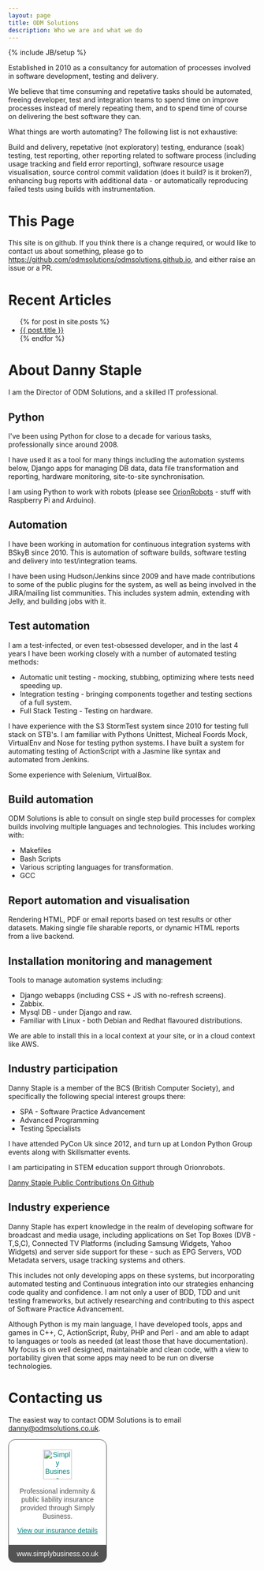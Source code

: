 ```yaml
---
layout: page
title: ODM Solutions
description: Who we are and what we do
---
```

{% include JB/setup %}

Established in 2010 as a consultancy for automation of processes involved in software development, testing and delivery. 

We believe that time consuming and repetative tasks should be automated, freeing developer, test and integration teams to spend time on improve processes instead of merely repeating them, and to spend time of course on delivering the best software they can.

What things are worth automating? The following list is not exhaustive:

Build and delivery, repetative (not exploratory) testing, endurance (soak) testing, test reporting, other reporting related to software process (including usage tracking and field error reporting), software resource usage visualisation, source control commit validation (does it build? is it broken?), enhancing bug reports with additional data - or automatically reproducing failed tests using builds with instrumentation.

# This Page

This site is on github. If you think there is a change required, or would like to contact us about something, please go to <https://github.com/odmsolutions/odmsolutions.github.io>, and either raise an issue or a PR.

# Recent Articles

<ul>
  {% for post in site.posts %}
    <li>
      <a href="{{ site.baseurl }}{{ post.url }}">{{ post.title }}</a>
    </li>
  {% endfor %}
</ul>

# About Danny Staple

I am the Director of ODM Solutions, and a skilled IT professional.

## Python

I've been using Python for close to a decade for various tasks, professionally since around 2008. 

I have used it as a tool for many things including the automation systems below, Django apps for managing DB data, data file transformation and reporting, hardware monitoring, site-to-site synchronisation.

I am using Python to work with robots (please see <a href="http://orionrobots.co.uk">OrionRobots</a> - stuff with Raspberry Pi and Arduino).

## Automation

I have been working in automation for continuous integration systems with BSkyB since 2010. This is automation of software builds, software testing and delivery into test/integration teams.

I have been using Hudson/Jenkins since 2009 and have made contributions to some of the public plugins for the system, as well as being involved in the JIRA/mailing list communities. This includes system admin, extending with Jelly, and building jobs with it.

## Test automation
I am a test-infected, or even test-obsessed developer, and in the last 4 years I have been working
closely with a number of automated testing methods:

* Automatic unit testing - mocking, stubbing, optimizing where tests need speeding up.
* Integration testing - bringing components together and testing sections of a full system.
* Full Stack Testing - Testing on hardware.

I have experience with the S3 StormTest system since 2010 for testing full stack on STB's.
I am familiar with Pythons Unittest, Micheal Foords Mock, VirtualEnv and Nose for testing python systems.
I have built a system for automating testing of ActionScript with a Jasmine like syntax and automated from Jenkins.

Some experience with Selenium, VirtualBox.

## Build automation
ODM Solutions is able to consult on single step build processes for complex builds involving multiple languages and technologies. This includes working with:

* Makefiles
* Bash Scripts
* Various scripting languages for transformation.
* GCC

## Report automation and visualisation

Rendering HTML, PDF or email reports based on test results or other datasets. Making single file sharable reports, or dynamic HTML reports from a live backend.

## Installation monitoring and management

Tools to manage automation systems including:

* Django webapps (including CSS + JS with no-refresh screens).
* Zabbix.
* Mysql DB - under Django and raw.
* Familiar with Linux - both Debian and Redhat flavoured distributions.

We are able to install this in a local context at your site, or in a cloud context like AWS.

## Industry participation

Danny Staple is a member of the BCS (British Computer Society), and specifically the following special interest groups there:

* SPA - Software Practice Advancement
* Advanced Programming
* Testing Specialists

I have attended PyCon Uk since 2012, and turn up at London Python Group events along with Skillsmatter events.

I am participating in STEM education support through Orionrobots.

<a href="http://github.com/dannystaple">Danny Staple Public Contributions On Github</a>

## Industry experience

Danny Staple has expert knowledge in the realm of developing software for broadcast and media usage, including applications on Set Top Boxes (DVB - T,S,C), Connected TV Platforms (including Samsung Widgets, Yahoo Widgets) and server side support for these - such as EPG Servers, VOD Metadata servers, usage tracking systems and others.

This includes not only developing apps on these systems, but incorporating automated testing and Continuous integration into our strategies enhancing code quality and confidence. I am not only a user of BDD, TDD and unit testing frameworks, but actively researching and contributing to this aspect of Software Practice Advancement.

Although Python is my main language, I have developed tools, apps and games in C++, C, ActionScript, Ruby, PHP and Perl - and am able to adapt to languages or tools as needed (at least those that have documentation). My focus is on well designed, maintainable and clean code, with a view to portability given that some apps may need to be run on diverse technologies.

# Contacting us

The easiest way to contact ODM Solutions is to email <a href="mailto:danny@odmsolutions.co.uk">danny@odmsolutions.co.uk</a>.

<div class="simplybusiness-insurance-badge" style="width:200px;min-width:200px;max-width:200px;margin:0;padding:0;float:none;-moz-osx-font-smoothing:grayscale;-webkit-font-smoothing:antialiased">
<div style="margin:0;padding:0;border:0;background:none;padding:20px 0;background:#fff;border:1px solid #535353;border-radius:14px 14px 0 0">
<a href="http://www.simplybusiness.co.uk/insurance/public-liability/?source=popBadge" target="_blank" style="margin:0;padding:0;border:0;background:none;text-decoration:none;text-transform:none;text-shadow:none;display:block;text-align:center;text-decoration:underline;font:14px/17px Arial, sans-serif;color:#00827F">
<img alt="Simply Business" height="60" src="http://quote.simplybusiness.co.uk/assets/ci5/sb/badge_logo.png" width="58" style="margin:0;padding:0;border:0;background:none;display:block;margin:0 auto">
</a>
<p style="margin:0;padding:0;border:0;background:none;margin:16px 0 12px;padding:0 15px;text-align:center;font:14px/17px Arial, sans-serif;font-weight:normal;color:#535353;text-transform:none;text-shadow:none">Professional indemnity & public liability insurance provided through Simply Business.</p>
<a href="https://quote.simplybusiness.co.uk/certificate/policy-overview/kV52MG69e57nebG8z2Gwbg/?source=popBadge" target="_blank" style="margin:0;padding:0;border:0;background:none;text-decoration:none;text-transform:none;text-shadow:none;display:block;text-align:center;text-decoration:underline;font:14px/17px Arial, sans-serif;color:#00827F">
View our insurance details
</a>
</div>
<a href="http://www.simplybusiness.co.uk/?source=popBadge" target="_blank" style="margin:0;padding:0;border:0;background:none;text-decoration:none;text-transform:none;display:block;font:14px/35px Arial, sans-serif;font-weight:normal;text-shadow:none;text-align:center;color:#fff;background:#535353;border-radius:0 0 14px 14px">
www.simplybusiness.co.uk
</a>
</div>
